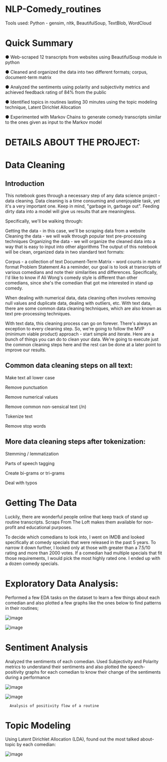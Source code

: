 # NLP-Comedy_routines

Tools used:
Python - gensim, nltk, BeautifulSoup, TextBlob, WordCloud

# Quick Summary

● Web-scraped 12 transcripts from websites using BeautifulSoup module in python

● Cleaned and organized the data into two different formats; corpus, document-term matrix

● Analyzed the sentiments using polarity and subjectivity metrics and achieved feedback rating of 84% from the public

● Identified topics in routines lasting 30 minutes using the topic modeling technique, Latent Dirichlet Allocation

● Experimented with Markov Chains to generate comedy transcripts similar to the ones given as input to the Markov model

# DETAILS ABOUT THE PROJECT:

# Data Cleaning
## Introduction
This notebook goes through a necessary step of any data science project - data cleaning. Data cleaning is a time consuming and unenjoyable task, yet it's a very important one. Keep in mind, "garbage in, garbage out". Feeding dirty data into a model will give us results that are meaningless.

Specifically, we'll be walking through:

Getting the data - in this case, we'll be scraping data from a website
Cleaning the data - we will walk through popular text pre-processing techniques
Organizing the data - we will organize the cleaned data into a way that is easy to input into other algorithms
The output of this notebook will be clean, organized data in two standard text formats:

Corpus - a collection of text
Document-Term Matrix - word counts in matrix format
Problem Statement
As a reminder, our goal is to look at transcripts of various comedians and note their similarities and differences. Specifically, I'd like to know if Ali Wong's comedy style is different than other comedians, since she's the comedian that got me interested in stand up comedy.


When dealing with numerical data, data cleaning often involves removing null values and duplicate data, dealing with outliers, etc. With text data, there are some common data cleaning techniques, which are also known as text pre-processing techniques.

With text data, this cleaning process can go on forever. There's always an exception to every cleaning step. So, we're going to follow the MVP (minimum viable product) approach - start simple and iterate. Here are a bunch of things you can do to clean your data. We're going to execute just the common cleaning steps here and the rest can be done at a later point to improve our results.

## Common data cleaning steps on all text:

Make text all lower case

Remove punctuation

Remove numerical values

Remove common non-sensical text (/n)

Tokenize text

Remove stop words

## More data cleaning steps after tokenization:

Stemming / lemmatization

Parts of speech tagging

Create bi-grams or tri-grams

Deal with typos




# Getting The Data
Luckily, there are wonderful people online that keep track of stand up routine transcripts. Scraps From The Loft makes them available for non-profit and educational purposes.

To decide which comedians to look into, I went on IMDB and looked specifically at comedy specials that were released in the past 5 years. To narrow it down further, I looked only at those with greater than a 7.5/10 rating and more than 2000 votes. If a comedian had multiple specials that fit those requirements, I would pick the most highly rated one. I ended up with a dozen comedy specials.


# Exploratory Data Analysis:

Performed a few EDA tasks on the dataset to learn a few things about each comedian and also plotted a few graphs like the ones below to find patterns in their routines;

![image](https://user-images.githubusercontent.com/64389100/138031130-0505a36d-ac72-469b-8765-3d83d8d39615.png)

![image](https://user-images.githubusercontent.com/64389100/138031242-d549c963-acea-4471-8c63-5071b0205acd.png)


# Sentiment Analysis

Analyzed the sentiments of each comedian. Used Subjectivity and Polarity metrics to understand their sentiments and also plotted the speech-positivity graphs for each comedian to know their change of the sentiments during a performance


![image](https://user-images.githubusercontent.com/64389100/138031622-dbdf851f-99a2-4c6b-90d4-6baa228f1e9e.png)


![image](https://user-images.githubusercontent.com/64389100/138031848-aa078206-767d-49c4-a2b1-bba698681cd7.png)

      Analysis of positivity flow of a routine
      
      
# Topic Modeling

Using Latent Dirichlet Allocation (LDA), found out the most talked about-topic by each comedian:

![image](https://user-images.githubusercontent.com/64389100/138032181-cd3d2925-c68f-461b-ac32-890df679e2e5.png)



